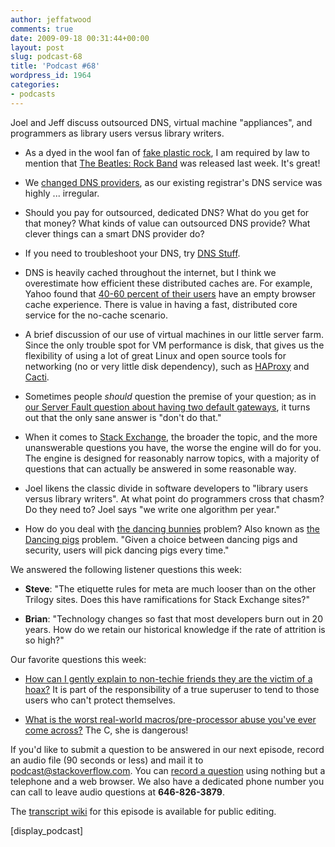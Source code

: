 ```yaml
---
author: jeffatwood
comments: true
date: 2009-09-18 00:31:44+00:00
layout: post
slug: podcast-68
title: 'Podcast #68'
wordpress_id: 1964
categories:
- podcasts
---
```


Joel and Jeff discuss outsourced DNS, virtual machine "appliances", and programmers as library users versus library writers.






  * As a dyed in the wool fan of [fake plastic rock](http://www.fakeplasticrock.com/), I am required by law to mention that [The Beatles: Rock Band](http://www.amazon.com/gp/search?ie=UTF8&keywords=beatles%20rock%20band&tag=codinghorror-20&index=videogames&linkCode=ur2&camp=1789&creative=9325) was released last week. It's great!


  * We [changed DNS providers](http://blog.stackoverflow.com/2009/09/new-dns-provider/), as our existing registrar's DNS service was highly ... irregular.


  * Should you pay for outsourced, dedicated DNS? What do you get for that money? What kinds of value can outsourced DNS provide? What clever things can a smart DNS provider do?


  * If you need to troubleshoot your DNS, try [DNS Stuff](http://www.dnsstuff.com/).


  * DNS is heavily cached throughout the internet, but I think we overestimate how efficient these distributed caches are. For example, Yahoo found that [40-60 percent of their users](http://yuiblog.com/blog/2007/01/04/performance-research-part-2/) have an empty browser cache experience. There is value in having a fast, distributed core service for the no-cache scenario.


  * A brief discussion of our use of virtual machines in our little server farm. Since the only trouble spot for VM performance is disk, that gives us the flexibility of using a lot of great Linux and open source tools for networking (no or very little disk dependency), such as [HAProxy](http://haproxy.1wt.eu/) and [Cacti](http://www.cacti.net/).


  * Sometimes people _should_ question the premise of your question; as in [our Server Fault question about having two default gateways](http://serverfault.com/questions/64232/dead-gateway-detection-on-windows-2008-server), it turns out that the only sane answer is "don't do that."


  * When it comes to [Stack Exchange](http://stackexchange.com/), the broader the topic, and the more unanswerable questions you have, the worse the engine will do for you. The engine is designed for reasonably narrow topics, with a majority of questions that can actually be answered in some reasonable way.


  * Joel likens the classic divide in software developers to "library users versus library writers". At what point do programmers cross that chasm? Do they need to? Joel says "we write one algorithm per year."


  * How do you deal with [the dancing bunnies](http://www.codinghorror.com/blog/archives/000347.html) problem? Also known as [the Dancing pigs](http://en.wikipedia.org/wiki/Dancing_pigs) problem. "Given a choice between dancing pigs and security, users will pick dancing pigs every time."




We answered the following listener questions this week:






  * **Steve**: "The etiquette rules for meta are much looser than on the other Trilogy sites. Does this have ramifications for Stack Exchange sites?"


  * **Brian**: "Technology changes so fast that most developers burn out in 20 years. How do we retain our historical knowledge if the rate of attrition is so high?"




Our favorite questions this week:






  * [](http://serverfault.com/questions/45516/recommended-logparser-queries-for-iis-monitoring)[How can I gently explain to non-techie friends they are the victim of a hoax?](http://superuser.com/questions/27453/how-can-i-gently-explain-to-non-techie-friends-they-are-the-victim-of-a-hoax) It is part of the responsibility of a true superuser to tend to those users who can't protect themselves.


  * [What is the worst real-world macros/pre-processor abuse you've ever come across?](http://stackoverflow.com/questions/652788/what-is-the-worst-real-world-macros-pre-processor-abuse-youve-ever-come-across) The C, she is dangerous!




If you'd like to submit a question to be answered in our next episode, record an audio file (90 seconds or less) and mail it to [podcast@stackoverflow.com](mailto:podcast@stackoverflow.com). You can [record a question](http://blog.stackoverflow.com/index.php/2008/05/recording-podcast-questions-using-your-telephone/) using nothing but a telephone and a web browser. We also have a dedicated phone number you can call to leave audio questions at **646-826-3879**.






The [transcript wiki](https://stackoverflow.fogbugz.com/default.asp?W29083) for this episode is available for public editing.






[display_podcast]

